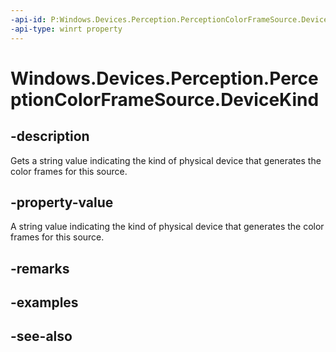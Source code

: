 ----api-id: P:Windows.Devices.Perception.PerceptionColorFrameSource.DeviceKind
-api-type: winrt property
---<!-- Property syntaxpublic string DeviceKind { get; }--># Windows.Devices.Perception.PerceptionColorFrameSource.DeviceKind## -descriptionGets a string value indicating the kind of physical device that generates the color frames for this source.## -property-valueA string value indicating the kind of physical device that generates the color frames for this source.## -remarks## -examples## -see-also